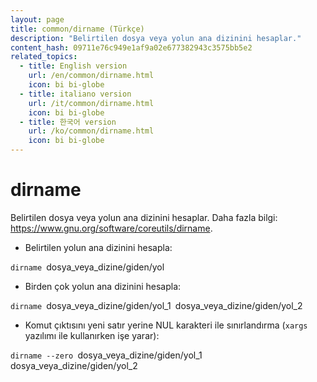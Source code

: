 ```yaml
---
layout: page
title: common/dirname (Türkçe)
description: "Belirtilen dosya veya yolun ana dizinini hesaplar."
content_hash: 09711e76c949e1af9a02e677382943c3575bb5e2
related_topics:
  - title: English version
    url: /en/common/dirname.html
    icon: bi bi-globe
  - title: italiano version
    url: /it/common/dirname.html
    icon: bi bi-globe
  - title: 한국어 version
    url: /ko/common/dirname.html
    icon: bi bi-globe
---
```

# dirname

Belirtilen dosya veya yolun ana dizinini hesaplar.
Daha fazla bilgi: <https://www.gnu.org/software/coreutils/dirname>.

- Belirtilen yolun ana dizinini hesapla:

`dirname `<span class="tldr-var badge badge-pill bg-dark-lm bg-white-dm text-white-lm text-dark-dm font-weight-bold">dosya_veya_dizine/giden/yol</span>

- Birden çok yolun ana dizinini hesapla:

`dirname `<span class="tldr-var badge badge-pill bg-dark-lm bg-white-dm text-white-lm text-dark-dm font-weight-bold">dosya_veya_dizine/giden/yol_1</span>` `<span class="tldr-var badge badge-pill bg-dark-lm bg-white-dm text-white-lm text-dark-dm font-weight-bold">dosya_veya_dizine/giden/yol_2</span>

- Komut çıktısını yeni satır yerine NUL karakteri ile sınırlandırma (`xargs` yazılımı ile kullanırken işe yarar):

`dirname --zero `<span class="tldr-var badge badge-pill bg-dark-lm bg-white-dm text-white-lm text-dark-dm font-weight-bold">dosya_veya_dizine/giden/yol_1</span>` `<span class="tldr-var badge badge-pill bg-dark-lm bg-white-dm text-white-lm text-dark-dm font-weight-bold">dosya_veya_dizine/giden/yol_2</span>
